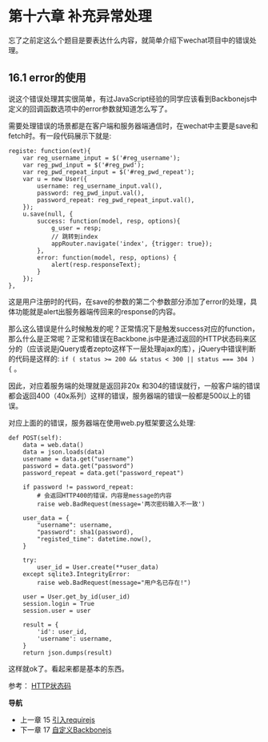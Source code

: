 第十六章 补充异常处理
=====================

忘了之前定这么个题目是要表达什么内容，就简单介绍下wechat项目中的错误处理。

16.1 error的使用
----------------

说这个错误处理其实很简单，有过JavaScript经验的同学应该看到Backbonejs中定义的回调函数选项中的error参数就知道怎么写了。

需要处理错误的场景都是在客户端和服务器端通信时，在wechat中主要是save和fetch时。有一段代码展示下就是:

    registe: function(evt){
        var reg_username_input = $('#reg_username');
        var reg_pwd_input = $('#reg_pwd');
        var reg_pwd_repeat_input = $('#reg_pwd_repeat');
        var u = new User({
            username: reg_username_input.val(),
            password: reg_pwd_input.val(),
            password_repeat: reg_pwd_repeat_input.val(),
        });
        u.save(null, {
            success: function(model, resp, options){
                g_user = resp;
                // 跳转到index
                appRouter.navigate('index', {trigger: true});
            },
            error: function(model, resp, options) {
                alert(resp.responseText);
            }
        });
    },

这是用户注册时的代码，在save的参数的第二个参数部分添加了error的处理，具体功能就是alert出服务器端传回来的response的内容。

那么这么错误是什么时候触发的呢？正常情况下是触发success对应的function，那么什么是正常呢？正常和错误在Backbone.js中是通过返回的HTTP状态码来区分的（应该说是jQuery或者zepto这样下一层处理ajax的库），jQuery中错误判断的代码是这样的:
`if ( status >= 200 && status < 300 || status === 304 ) {` 。

因此，对应着服务端的处理就是返回非20x
和304的错误就行，一般客户端的错误都会返回400（40x系列）这样的错误，服务器端的错误一般都是500以上的错误。

对应上面的的错误，服务器端在使用web.py框架要这么处理:

    def POST(self):
        data = web.data()
        data = json.loads(data)
        username = data.get("username")
        password = data.get("password")
        password_repeat = data.get("password_repeat")

        if password != password_repeat:
            # 会返回HTTP400的错误，内容是message的内容
            raise web.BadRequest(message='两次密码输入不一致')

        user_data = {
            "username": username,
            "password": sha1(password),
            "registed_time": datetime.now(),
        }

        try:
            user_id = User.create(**user_data)
        except sqlite3.IntegrityError:
            raise web.BadRequest(message="用户名已存在!")

        user = User.get_by_id(user_id)
        session.login = True
        session.user = user

        result = {
            'id': user_id,
            'username': username,
        }
        return json.dumps(result)

这样就ok了。看起来都是基本的东西。

参考：
[HTTP状态码](http://zh.wikipedia.org/zh-cn/HTTP%E7%8A%B6%E6%80%81%E7%A0%81)

**导航**

-   上一章 15 [引入requirejs](15-import-requirejs.md)
-   下一章 17 [自定义Backbonejs](17-customize-backbonejs-sync.md)
